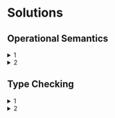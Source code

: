 # Solutions

## Operational Semantics
<details>
  <summary>1</summary>
  <img src="sols/opsem1_sol.png" />
</details>
<details>
  <summary>2</summary>
  <img src="sols/opsem2_sol.png" />
</details>

## Type Checking
<details>
  <summary>1</summary>
  <img src="sols/type1_sol.jpeg" />
</details>
<details>
  <summary>2</summary>
  <img src="sols/type2_sol.jpeg" />
</details>
